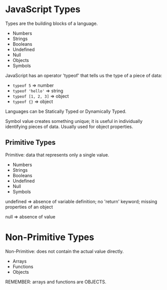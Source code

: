 # JavaScript Types

Types are the building blocks of a language.

* Numbers
* Strings
* Booleans
* Undefined
* Null
* Objects
* Symbols

JavaScript has an operator 'typeof' that tells us the type of a piece of data:

   * `typeof 5` =>  number
   * `typeof 'hello'` =>  string
   * `typeof [1, 2, 3]` =>  object
   * `typeof {}` =>  object

Languages can be Statically Typed or Dynamically Typed. 

Symbol value creates something unique; it is useful in individually identifying pieces of data. Usually used for object properties.


## Primitive Types

Primitive: data that represents only a single value.

* Numbers
* Strings
* Booleans
* Undefined
* Null
* Symbols

undefined => absence of variable definition; no 'return' keyword; missing properties of an object

null => absence of value



# Non-Primitive Types

Non-Primitive: does not contain the actual value directly. 

* Arrays
* Functions
* Objects

REMEMBER: arrays and functions are OBJECTS.

